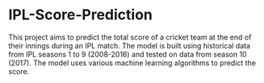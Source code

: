 # IPL-Score-Prediction
This project aims to predict the total score of a cricket team at the end of their innings during an IPL match. The model is built using historical data from IPL seasons 1 to 9 (2008-2016) and tested on data from season 10 (2017). The model uses various machine learning algorithms to predict the score.
